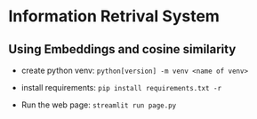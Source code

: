 # Information Retrival System
## Using Embeddings and cosine similarity
* create python venv:
`python[version] -m venv <name of venv>`

* install requirements:
`pip install requirements.txt -r`

* Run the web page:
`streamlit run page.py`